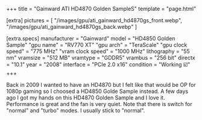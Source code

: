 +++
title     = "Gainward ATI HD4870 Golden SampleS"
template  = "page.html"

[extra]
pictures  = [
  "/images/gpu/ati_gainward_hd4870gs_front.webp",
  "/images/gpu/ati_gainward_hd4870gs_back.webp"
]

  [extra.specs]
  manufacturer       = "Gainward"
  model              = "HD4850 Golden Sample"
  "gpu name"         = "RV770 XT"
  "gpu arch"         = "TeraScale"
  "gpu clock speed"  = "775 MHz"
  "vram clock speed" = "1000 MHz"
  lithography        = "55 nm"
  vramsize           = "512 MB"
  vramtype           = "GDDR5"
  vrambus            = "256 bit"
  directx            = "10.1"
  year               = "2008"
  interface          = "PCIe 2.0 x16"
  condition          = "Working ☑️"
+++


<div class="block">
  Back in 2009 I wanted to have an HD4870 but I felt like that would be OP for 1080p gaming so I choosed a HD4850 Golde Sample instead.
  A few days ago I got my hands on this HD4870 Golden Sample and I love it. Performance is great and the fan is very quiet.
  Note that there is switch for "normal" and "turbo" modes. I usually stick to "normal".
</div>
